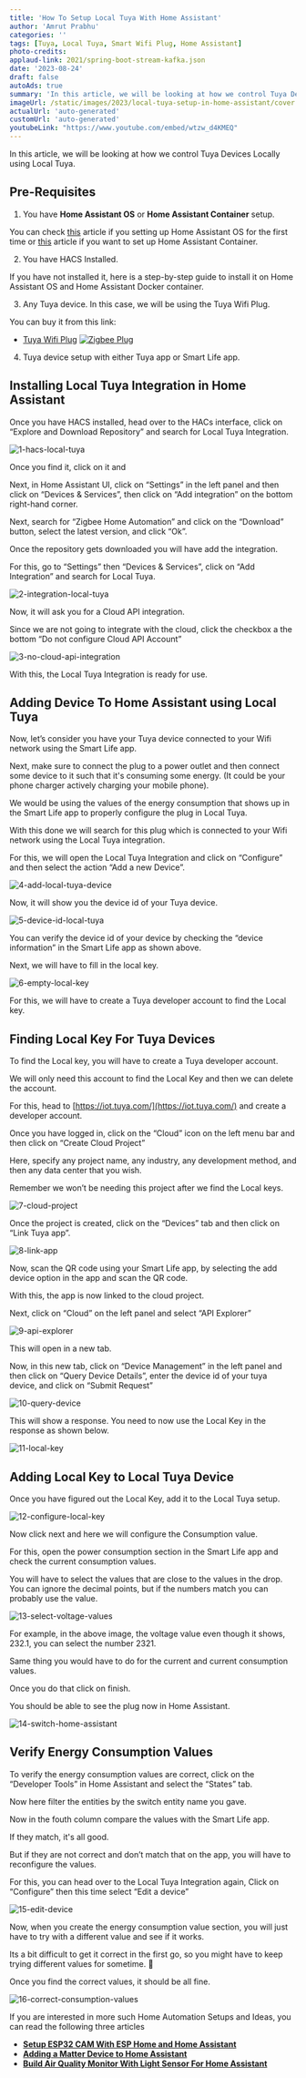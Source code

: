 ```yaml
---
title: 'How To Setup Local Tuya With Home Assistant'
author: 'Amrut Prabhu'
categories: ''
tags: [Tuya, Local Tuya, Smart Wifi Plug, Home Assistant]
photo-credits:
applaud-link: 2021/spring-boot-stream-kafka.json
date: '2023-08-24'
draft: false
autoAds: true
summary: 'In this article, we will be looking at how we control Tuya Devices Locally using Local Tuya.'
imageUrl: /static/images/2023/local-tuya-setup-in-home-assistant/cover.jpg
actualUrl: 'auto-generated'
customUrl: 'auto-generated'
youtubeLink: "https://www.youtube.com/embed/wtzw_d4KMEQ"
---
```


In this article, we will be looking at how we control Tuya Devices Locally using Local Tuya.

  
<TOCInline toc={props.toc} asDisclosure />

## Pre-Requisites

1.  You have **Home Assistant OS** or **Home Assistant Container** setup.

You can check [this](https://smarthomecircle.com/connect-wifi-on-home-assistant-on-startup) article if you setting up Home Assistant OS for the first time or [this](https://smarthomecircle.com/run-home-assistant-container-with-docker) article if you want to set up Home Assistant Container.

2. You have HACS Installed.

If you have not installed it, here is a step-by-step guide to install it on Home Assistant OS and Home Assistant Docker container.

3. Any Tuya device. In this case, we will be using the Tuya Wifi Plug.

You can buy it from this link:

-   [Tuya Wifi Plug](https://amzn.to/3KKg32j)
[![Zigbee Plug](/static/images/2023/local-tuya-setup-in-home-assistant/tuya-smart-plug.jpg)](https://amzn.to/3KKg32j)

4. Tuya device setup with either Tuya app or Smart Life app.

## Installing Local Tuya Integration in Home Assistant

Once you have HACS installed, head over to the HACs interface, click on “Explore and Download Repository” and search for Local Tuya Integration.

![1-hacs-local-tuya](/static/images/2023/local-tuya-setup-in-home-assistant/1-hacs-local-tuya.webp)

Once you find it, click on it and

Next, in Home Assistant UI, click on “Settings” in the left panel and then click on “Devices & Services”, then click on “Add integration” on the bottom right-hand corner.

Next, search for “Zigbee Home Automation” and click on the “Download” button, select the latest version, and click “Ok”.

Once the repository gets downloaded you will have add the integration.

For this, go to “Settings” then “Devices & Services”, click on “Add Integration” and search for Local Tuya.

![2-integration-local-tuya](/static/images/2023/local-tuya-setup-in-home-assistant/2-integration-local-tuya.webp)

Now, it will ask you for a Cloud API integration.

Since we are not going to integrate with the cloud, click the checkbox a the bottom “Do not configure Cloud API Account”

![3-no-cloud-api-integration](/static/images/2023/local-tuya-setup-in-home-assistant/3-no-cloud-api-integration.webp)

With this, the Local Tuya Integration is ready for use.

## Adding Device To Home Assistant using Local Tuya

Now, let’s consider you have your Tuya device connected to your Wifi network using the Smart Life app.

Next, make sure to connect the plug to a power outlet and then connect some device to it such that it's consuming some energy. (It could be your phone charger actively charging your mobile phone).

We would be using the values of the energy consumption that shows up in the Smart Life app to properly configure the plug in Local Tuya.

With this done we will search for this plug which is connected to your Wifi network using the Local Tuya integration.

For this, we will open the Local Tuya Integration and click on “Configure” and then select the action “Add a new Device”.

![4-add-local-tuya-device](/static/images/2023/local-tuya-setup-in-home-assistant/4-add-local-tuya-device.webp)

Now, it will show you the device id of your Tuya device.

![5-device-id-local-tuya](/static/images/2023/local-tuya-setup-in-home-assistant/5-device-id-local-tuya.webp)

You can verify the device id of your device by checking the “device information” in the Smart Life app as shown above.

Next, we will have to fill in the local key.

![6-empty-local-key](/static/images/2023/local-tuya-setup-in-home-assistant/6-empty-local-key.webp)

For this, we will have to create a Tuya developer account to find the Local key.

## Finding Local Key For Tuya Devices

To find the Local key, you will have to create a Tuya developer account.

We will only need this account to find the Local Key and then we can delete the account.

For this, head to [https://iot.tuya.com/](https://iot.tuya.com/) and create a developer account.

Once you have logged in, click on the “Cloud” icon on the left menu bar and then click on “Create Cloud Project”

Here, specify any project name, any industry, any development method, and then any data center that you wish.

Remember we won’t be needing this project after we find the Local keys.

![7-cloud-project](/static/images/2023/local-tuya-setup-in-home-assistant/7-cloud-project.webp)

Once the project is created, click on the “Devices” tab and then click on “Link Tuya app”.

![8-link-app](/static/images/2023/local-tuya-setup-in-home-assistant/8-link-app.webp)

Now, scan the QR code using your Smart Life app, by selecting the add device option in the app and scan the QR code.

With this, the app is now linked to the cloud project.

Next, click on “Cloud” on the left panel and select “API Explorer”

![9-api-explorer](/static/images/2023/local-tuya-setup-in-home-assistant/9-api-explorer.webp)

This will open in a new tab.

Now, in this new tab, click on “Device Management” in the left panel and then click on “Query Device Details”, enter the device id of your tuya device, and click on “Submit Request”

![10-query-device](/static/images/2023/local-tuya-setup-in-home-assistant/10-query-device.webp)

This will show a response. You need to now use the Local Key in the response as shown below.

![11-local-key](/static/images/2023/local-tuya-setup-in-home-assistant/11-local-key.webp)

  

## Adding Local Key to Local Tuya Device

Once you have figured out the Local Key, add it to the Local Tuya setup.

![12-configure-local-key](/static/images/2023/local-tuya-setup-in-home-assistant/12-configure-local-key.webp)

Now click next and here we will configure the Consumption value.

For this, open the power consumption section in the Smart Life app and check the current consumption values.

You will have to select the values that are close to the values in the drop. You can ignore the decimal points, but if the numbers match you can probably use the value.

![13-select-voltage-values](/static/images/2023/local-tuya-setup-in-home-assistant/13-select-voltage-values.webp)

For example, in the above image, the voltage value even though it shows, 232.1, you can select the number 2321.

Same thing you would have to do for the current and current consumption values.

Once you do that click on finish.

You should be able to see the plug now in Home Assistant.

![14-switch-home-assistant](/static/images/2023/local-tuya-setup-in-home-assistant/14-switch-home-assistant.webp)

## Verify Energy Consumption Values

To verify the energy consumption values are correct, click on the “Developer Tools” in Home Assistant and select the “States” tab.

Now here filter the entities by the switch entity name you gave.

Now in the fouth column compare the values with the Smart Life app.

If they match, it's all good.

But if they are not correct and don’t match that on the app, you will have to reconfigure the values.

For this, you can head over to the Local Tuya Integration again, Click on “Configure” then this time select “Edit a device”

![15-edit-device](/static/images/2023/local-tuya-setup-in-home-assistant/15-edit-device.webp)

Now, when you create the energy consumption value section, you will just have to try with a different value and see if it works.

Its a bit difficult to get it correct in the first go, so you might have to keep trying different values for sometime. 🙂

Once you find the correct values, it should be all fine.

![16-correct-consumption-values](/static/images/2023/local-tuya-setup-in-home-assistant/16-correct-consumption-values.webp)

  

If you are interested in more such Home Automation Setups and Ideas, you can read the following three articles

-   [**Setup ESP32 CAM With ESP Home and Home Assistant**](https://smarthomecircle.com/esp32-cam-esphome-with-home-assistant)
-   [**Adding a Matter Device to Home Assistant**](https://smarthomecircle.com/add-matter-devices-to-home-assistant)
-   [**Build Air Quality Monitor With Light Sensor For Home Assistant**](https://smarthomecircle.com/air-quality-sensor-and-light-sensor-esp32-home-assistant)